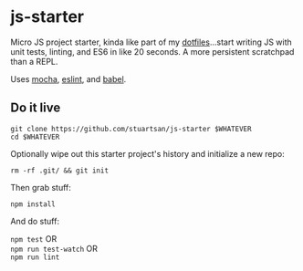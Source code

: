 # js-starter

Micro JS project starter, kinda like part of my [dotfiles](https://github.com/stuartsan/dotfiles)...start writing JS with unit tests, linting, and ES6 in like 20 seconds. A more persistent scratchpad than a REPL.

Uses [mocha](https://github.com/mochajs/mocha), [eslint](https://github.com/eslint/eslint), 
and [babel](https://github.com/babel/babel).

## Do it live

`git clone https://github.com/stuartsan/js-starter $WHATEVER`  
`cd $WHATEVER`

Optionally wipe out this starter project's history and initialize a new repo:

`rm -rf .git/ && git init`

Then grab stuff:

`npm install`

And do stuff: 

`npm test` OR  
`npm run test-watch` OR  
`npm run lint`

